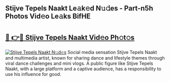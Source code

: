 ## Stijve Tepels Naakt Le𝚊k𝚎d N𝚞𝚍es - Part-n5h Photos Vid𝚎o Le𝚊ks BifHE

# <h2><a href="http://fb6whxu.evod.top/?m=Stijve+Tepels+Naakt">🔗 👉🔴 Stijve Tepels Naakt Vid𝚎o Ph𝚘t𝚘s</a></h2>

[![Stijve Tepels Naakt N𝚞d𝚎s](https://i.imgur.com/8V9OHl7.gif)](http://fb6whxu.evod.top/?m=Stijve+Tepels+Naakt)
Social media sensation Stijve Tepels Naakt and multimedia artist, known for sharing dance and lifestyle themes through viral dance challenges and mini vlogs. A public figure like Stijve Tepels Naakt, with a large platform and a captive audience, has a responsibility to use his influence for good. 
